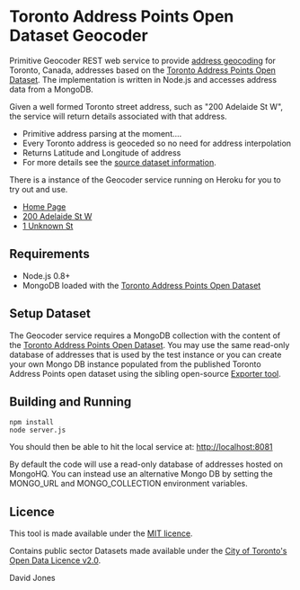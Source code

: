 Toronto Address Points Open Dataset Geocoder
============================================

Primitive Geocoder REST web service to provide [address geocoding](http://en.wikipedia.org/wiki/Geocoding) for Toronto, Canada, addresses based on the [Toronto Address Points Open Dataset](http://www1.toronto.ca/wps/portal/open_data/open_data_item_details?vgnextoid=91415f9cd70bb210VgnVCM1000003dd60f89RCRD&vgnextchannel=6e886aa8cc819210VgnVCM10000067d60f89RCRD). The implementation is written in Node.js and accesses address data from a MongoDB.

Given a well formed Toronto street address, such as "200 Adelaide St W", the service will return details associated with that address.
* Primitive address parsing at the moment....
* Every Toronto address is geoceded so no need for address interpolation
* Returns Latitude and Longitude of address
* For more details see the [source dataset information](http://www1.toronto.ca/wps/portal/open_data/open_data_item_details?vgnextoid=91415f9cd70bb210VgnVCM1000003dd60f89RCRD&vgnextchannel=6e886aa8cc819210VgnVCM10000067d60f89RCRD). 

There is a instance of the Geocoder service running on Heroku for you to try out and use.
* [Home Page](http://toronto-addresspoints-geocoder.herokuapp.com/) 
* [200 Adelaide St W](http://toronto-addresspoints-geocoder.herokuapp.com/locations?q=200%20Adelaide%20St%20W)
* [1 Unknown St](http://toronto-addresspoints-geocoder.herokuapp.com/locations?q=1%20Unknown%20St%)


Requirements
------------

* Node.js 0.8+
* MongoDB loaded with the [Toronto Address Points Open Dataset](http://www1.toronto.ca/wps/portal/open_data/open_data_item_details?vgnextoid=91415f9cd70bb210VgnVCM1000003dd60f89RCRD&vgnextchannel=6e886aa8cc819210VgnVCM10000067d60f89RCRD) 


Setup Dataset
-------------

The Geocoder service requires a MongoDB collection with the content of the [Toronto Address Points Open Dataset](http://www1.toronto.ca/wps/portal/open_data/open_data_item_details?vgnextoid=91415f9cd70bb210VgnVCM1000003dd60f89RCRD&vgnextchannel=6e886aa8cc819210VgnVCM10000067d60f89RCRD). You may use the same read-only database of addresses that is used by the test instance or you can create your own Mongo DB instance populated from the published Toronto Address Points open dataset using the sibling open-source [Exporter tool](https://github.com/Intelliware/torontoopendata-addresspoints-exporter).


Building and Running
--------------------

    npm install
    node server.js

You should then be able to hit the local service at: [http://localhost:8081](http://localhost:8081)

By default the code will use a read-only database of addresses hosted on MongoHQ. You can instead use an alternative Mongo DB by setting the MONGO_URL and MONGO_COLLECTION environment variables.


Licence
-------

This tool is made available under the [MIT licence](https://github.com/Intelliware/torontoopendata-addresspoints-geocoder/blob/master/LICENSE).

Contains public sector Datasets made available under the [City of Toronto's Open Data Licence v2.0](http://www1.toronto.ca/wps/portal/open_data/open_data_fact_sheet_details?vgnextoid=59986aa8cc819210VgnVCM10000067d60f89RCRD).



David Jones
